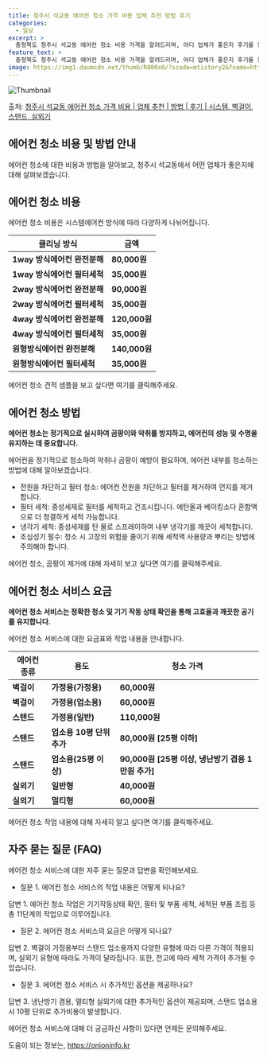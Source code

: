 ```yaml
---
title: 청주시 석교동 에어컨 청소 가격 비용 업체 추천 방법 후기
categories:
  - 일상
excerpt: >
  충청북도 청주시 석교동 에어컨 청소 비용 가격을 알려드리며, 어디 업체가 좋은지 후기를 통해 알아보겠습니다. 현재 글에서는 시스템, 벽걸이, 스탠드, 실외기 각각에 대해 청소 비용이 나와 있으니 참고하시면 되겠습니다. 에어컨 분해 청소 방법 보기 👈 클릭셀프 에어컨 청소 방법 보기👈 클릭청주시 석교동 에어컨 청소 비용시스템에어컨 방식클리닝방식금액1way 방식에어컨 완전분해80,000원1way 방식에어컨 필터세척35,000원2way 방식에어컨 완전분해90,000원2way 방식에어컨 필터세척35,000원4way 방식에어컨 완전분해120,000원4way 방식에어컨 필터세척35,000원원형방식에어컨 완전분해140,000원원형방식에어컨 필터세척35,000원에어컨 청소 견적 샘플 보기 👈 클릭에어컨 냄새의 원인에어..
feature_text: >
  충청북도 청주시 석교동 에어컨 청소 비용 가격을 알려드리며, 어디 업체가 좋은지 후기를 통해 알아보겠습니다. 현재 글에서는 시스템, 벽걸이, 스탠드, 실외기 각각에 대해 청소 비용이 나와 있으니 참고하시면 되겠습니다. 에어컨 분해 청소 방법 보기 👈 클릭셀프 에어컨 청소 방법 보기👈 클릭청주시 석교동 에어컨 청소 비용시스템에어컨 방식클리닝방식금액1way 방식에어컨 완전분해80,000원1way 방식에어컨 필터세척35,000원2way 방식에어컨 완전분해90,000원2way 방식에어컨 필터세척35,000원4way 방식에어컨 완전분해120,000원4way 방식에어컨 필터세척35,000원원형방식에어컨 완전분해140,000원원형방식에어컨 필터세척35,000원에어컨 청소 견적 샘플 보기 👈 클릭에어컨 냄새의 원인에어..
image: https://img1.daumcdn.net/thumb/R800x0/?scode=mtistory2&fname=https%3A%2F%2Fblog.kakaocdn.net%2Fdn%2FbMUiQY%2FbtsHAgzXIvD%2FTwKZ6VNsSSkkwb5TSCUkS0%2Fimg.webp
---
```


![Thumbnail](https://img1.daumcdn.net/thumb/R800x0/?scode=mtistory2&fname=https%3A%2F%2Fblog.kakaocdn.net%2Fdn%2FbMUiQY%2FbtsHAgzXIvD%2FTwKZ6VNsSSkkwb5TSCUkS0%2Fimg.webp)

<p>출처: <a href="https://onioninfo.kr/entry/%EC%B2%AD%EC%A3%BC%EC%8B%9C-%EC%84%9D%EA%B5%90%EB%8F%99-%EC%97%90%EC%96%B4%EC%BB%A8-%EC%B2%AD%EC%86%8C-%EA%B0%80%EA%B2%A9-%EB%B9%84%EC%9A%A9-%EC%97%85%EC%B2%B4-%EC%B6%94%EC%B2%9C-%EB%B0%A9%EB%B2%95-%ED%9B%84%EA%B8%B0-%EC%8B%9C%EC%8A%A4%ED%85%9C-%EB%B2%BD%EA%B1%B8%EC%9D%B4-%EC%8A%A4%ED%83%A0%EB%93%9C-%EC%8B%A4%EC%99%B8%EA%B8%B0" rel="dofollow">청주시 석교동 에어컨 청소 가격 비용 | 업체 추천 | 방법 | 후기 | 시스템, 벽걸이, 스탠드, 실외기</a> </p>

## 에어컨 청소 비용 및 방법 안내

에어컨 청소에 대한 비용과 방법을 알아보고, 청주시 석교동에서 어떤 업체가 좋은지에 대해 살펴보겠습니다.

## 에어컨 청소 비용

에어컨 청소 비용은 시스템에어컨 방식에 따라 다양하게 나뉘어집니다.

클리닝 방식 | 금액  
---|---  
**1way 방식에어컨 완전분해** | **80,000원**  
**1way 방식에어컨 필터세척** | **35,000원**  
**2way 방식에어컨 완전분해** | **90,000원**  
**2way 방식에어컨 필터세척** | **35,000원**  
**4way 방식에어컨 완전분해** | **120,000원**  
**4way 방식에어컨 필터세척** | **35,000원**  
**원형방식에어컨 완전분해** | **140,000원**  
**원형방식에어컨 필터세척** | **35,000원**  
  
에어컨 청소 견적 샘플을 보고 싶다면 여기를 클릭해주세요.

## 에어컨 청소 방법

**에어컨 청소는 정기적으로 실시하여 곰팡이와 악취를 방지하고, 에어컨의 성능 및 수명을 유지하는 데 중요합니다.**

에어컨을 정기적으로 청소하여 악취나 곰팡이 예방이 필요하며, 에어컨 내부를 청소하는 방법에 대해 알아보겠습니다.

  * 전원을 차단하고 필터 청소: 에어컨 전원을 차단하고 필터를 제거하여 먼지를 제거합니다.
  * 필터 세척: 중성세제로 필터를 세척하고 건조시킵니다. 에탄올과 베이킹소다 혼합액으로 더 청결하게 세척 가능합니다.
  * 냉각기 세척: 중성세제를 탄 물로 스프레이하여 내부 냉각기를 깨끗이 세척합니다.
  * 조심성기 필수: 청소 시 고장의 위험을 줄이기 위해 세척액 사용량과 뿌리는 방법에 주의해야 합니다.

에어컨 청소, 곰팡이 제거에 대해 자세히 보고 싶다면 여기를 클릭해주세요.

## 에어컨 청소 서비스 요금

**에어컨 청소 서비스는 정확한 청소 및 기기 작동 상태 확인을 통해 고효율과 깨끗한 공기를 유지합니다.**

에어컨 청소 서비스에 대한 요금표와 작업 내용을 안내합니다.

에어컨 종류 | 용도 | 청소 가격  
---|---|---  
**벽걸이** | **가정용(가정용)** | **60,000원**  
**벽걸이** | **가정용(업소용)** | **60,000원**  
**스탠드** | **가정용(일반)** | **110,000원**  
**스탠드** | **업소용 10평 단위 추가** | **80,000원 [25평 이하]**  
**스탠드** | **업소용(25평 이상)** | **90,000원 [25평 이상, 냉난방기 겸용 1만원 추가]**  
**실외기** | **일반형** | **40,000원**  
**실외기** | **멀티형** | **60,000원**  
  
에어컨 청소 작업 내용에 대해 자세히 알고 싶다면 여기를 클릭해주세요.

## 자주 묻는 질문 (FAQ)

에어컨 청소 서비스에 대한 자주 묻는 질문과 답변을 확인해보세요.

  * 질문 1. 에어컨 청소 서비스의 작업 내용은 어떻게 되나요?

답변 1. 에어컨 청소 작업은 기기작동상태 확인, 필터 및 부품 세척, 세척된 부품 조립 등 총 11단계의 작업으로 이루어집니다.

  * 질문 2. 에어컨 청소 서비스의 요금은 어떻게 되나요?

답변 2. 벽걸이 가정용부터 스탠드 업소용까지 다양한 유형에 따라 다른 가격이 적용되며, 실외기 유형에 따라도 가격이 달라집니다. 또한,
천고에 따라 세척 가격이 추가될 수 있습니다.

  * 질문 3. 에어컨 청소 서비스 시 추가적인 옵션을 제공하나요?

답변 3. 냉난방기 겸용, 멀티형 실외기에 대한 추가적인 옵션이 제공되며, 스탠드 업소용 시 10평 단위로 추가비용이 발생합니다.

에어컨 청소 서비스에 대해 더 궁금하신 사항이 있다면 언제든 문의해주세요.



 

도움이 되는 정보는, <a href="https://onioninfo.kr" rel="dofollow">https://onioninfo.kr</a>


